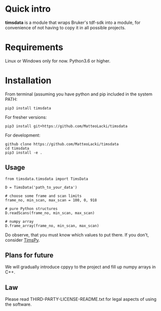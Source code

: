 # Quick intro
**timsdata** is a module that wraps Bruker's tdf-sdk into a module, for convenience of not having to copy it in all possible projects.

# Requirements
Linux or Windows only for now.
Python3.6 or higher.


# Installation
From terminal (assuming you have python and pip included in the system PATH:

```{python}
pip3 install timsdata
```

For fresher versions:
```{python}
pip3 install git+https://github.com/MatteoLacki/timsdata
```

For development:
```{bash}
github clone https://github.com/MatteoLacki/timsdata
cd timsdata
pip3 install -e .
```

## Usage
```{python}
from timsdata.timsdata import TimsData

D = TimsData('path_to_your_data')

# choose some frame and scan limits
frame_no, min_scan, max_scan = 100, 0, 918

# pure Python structures
D.readScans(frame_no, min_scan, max_scan)

# numpy array
D.frame_array(frame_no, min_scan, max_scan)
```

Do observe, that you must know which values to put there.
If you don't, consider [TimsPy](https://github.com/MatteoLacki/timspy).


## Plans for future

We will gradually introduce cppyy to the project and fill up numpy arrays in C++.


## Law
Please read THIRD-PARTY-LICENSE-README.txt for legal aspects of using the software.
